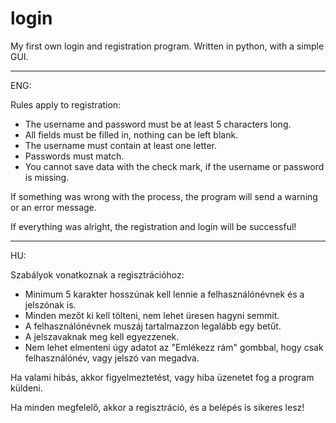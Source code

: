 # login
My first own login and registration program. Written in python, with a simple GUI. 

------------------------------------------------------------------------------------------------------------------------

ENG:

Rules apply to registration:
- The username and password must be at least 5 characters long. 
- All fields must be filled in, nothing can be left blank.
- The username must contain at least one letter.
- Passwords must match.
- You cannot save data with the check mark, if the username or password is missing.

If something was wrong with the process, the program will send a warning or an error message.

If everything was alright, the registration and login will be successful!

------------------------------------------------------------------------------------------------------------------------

HU:

Szabályok vonatkoznak a regisztrációhoz:
- Minimum 5 karakter hosszúnak kell lennie a felhasználónévnek és a jelszónak is. 
- Minden mezőt ki kell tölteni, nem lehet üresen hagyni semmit.
- A felhasználónévnek muszáj tartalmazzon legalább egy betűt.
- A jelszavaknak meg kell egyezzenek.
- Nem lehet elmenteni úgy adatot az "Emlékezz rám" gombbal, hogy csak felhasználónév, vagy jelszó van megadva.

Ha valami hibás, akkor figyelmeztetést, vagy hiba üzenetet fog a program küldeni.

Ha minden megfelelő, akkor a regisztráció, és a belépés is sikeres lesz!
